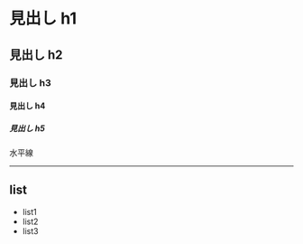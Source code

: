 # 見出し h1
## 見出し h2
### 見出し h3
#### 見出し h4
##### 見出し h5


水平線

---

## list
- list1
- list2
- list3



